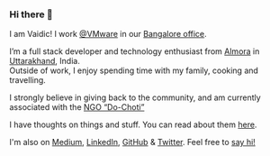 ### Hi there 👋
I am Vaidic! I work [@VMware](//github.com/vmware) in our <a target="_blank" rel="noopener noreferrer" href='//goo.gl/jYvhCn'> Bangalore office</a>.

I’m a full stack developer and technology enthusiast from [Almora](//www.google.co.in/maps/place/Almora) in [Uttarakhand](//www.google.co.in/maps/place/Uttarakhand/), India.
<br/>Outside of work, I enjoy spending time with my family, cooking and travelling.</p>
I strongly believe in giving back to the community, and am currently associated with the [NGO “Do-Choti”](//dochoti.in)

I have thoughts on things and stuff. You can read about them [here](https://vaidicjoshi.in).

I'm also on [Medium](//medium.com/@vaidicjoshi), [LinkedIn](//linkedin.com/in/vaidicjoshi), [GitHub](//github.com/vaidic) & [Twitter](//twitter.com/VaidicJoshi').
Feel free to [say hi!](mailto:contact-me@vaidicjoshi.in)

